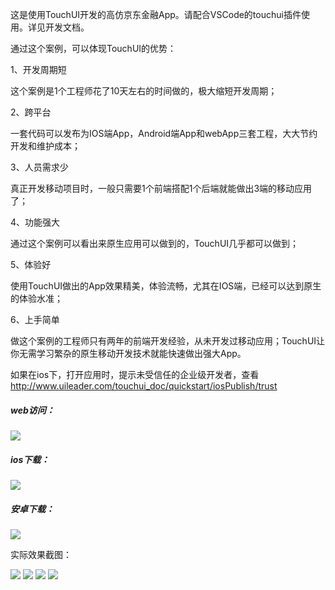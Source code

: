 这是使用TouchUI开发的高仿京东金融App。请配合VSCode的touchui插件使用。详见开发文档。

通过这个案例，可以体现TouchUI的优势：



1、开发周期短

这个案例是1个工程师花了10天左右的时间做的，极大缩短开发周期；

2、跨平台

一套代码可以发布为IOS端App，Android端App和webApp三套工程，大大节约开发和维护成本；

3、人员需求少

真正开发移动项目时，一般只需要1个前端搭配1个后端就能做出3端的移动应用了；

4、功能强大

通过这个案例可以看出来原生应用可以做到的，TouchUI几乎都可以做到；

5、体验好

使用TouchUI做出的App效果精美，体验流畅，尤其在IOS端，已经可以达到原生的体验水准；

6、上手简单

做这个案例的工程师只有两年的前端开发经验，从未开发过移动应用；TouchUI让你无需学习繁杂的原生移动开发技术就能快速做出强大App。



如果在ios下，打开应用时，提示未受信任的企业级开发者，查看 http://www.uileader.com/touchui_doc/quickstart/iosPublish/trust

##### web访问：

 <img src="http://images.uileader.com/20180116/b2a766df-64ee-4549-8fd1-67ce62c5f618.png" />

##### ios下载：

 <img src="http://images.uileader.com/20180114/ab779caa-155f-44ba-ac68-783b83c81a64.png" />

##### 安卓下载：

 <img src="http://images.uileader.com/20180114/14e1be9c-02b1-41a3-af34-dffc884364c6.png" />



实际效果截图：

 <img src="http://images.uileader.com/20180114/8bfc65e9-ac20-4b13-9601-c346b483e92e.png" />



 <img src="http://images.uileader.com/20180114/6736fe2b-be49-488b-9055-f6881be5194b.png" />



 <img src="http://images.uileader.com/20180114/8e6a5a74-9685-47ef-aa1a-468a3f8f511b.png" />



 <img src="http://images.uileader.com/20180114/7f55983a-ea17-4801-b3a3-dfde5ce1307c.png" />